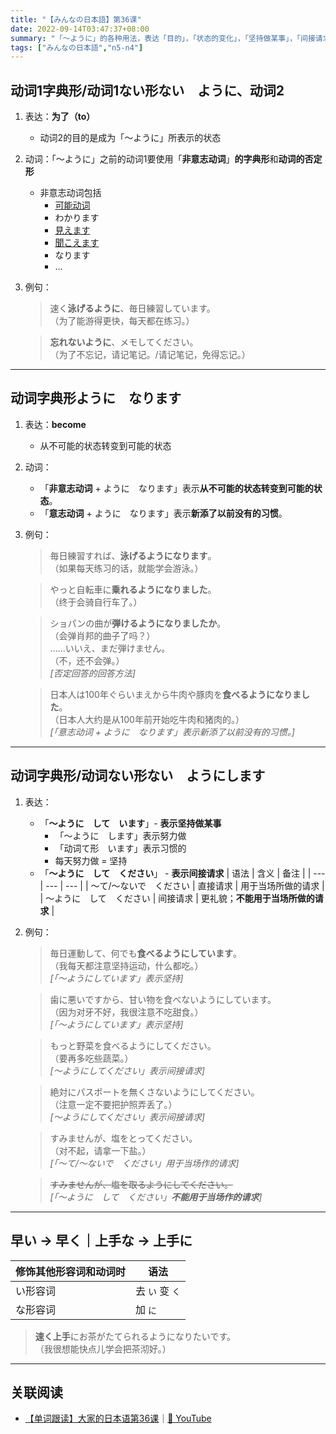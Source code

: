 ```yaml
---
title: "【みんなの日本語】第36课"
date: 2022-09-14T03:47:37+08:00
summary: "「〜ように」的各种用法，表达「目的」，「状态的变化」，「坚持做某事」，「间接请求」"
tags: ["みんなの日本語","n5-n4"]
---
```


## 动词1字典形/动词1ない形ない　ように、动词2
1. 表达：**为了（to）**
    - 动词2的目的是成为「〜ように」所表示的状态
2. 动词：「〜ように」之前的动词1要使用「**非意志动词**」**的字典形**和**动词的否定形**
    - 非意志动词包括
        - [可能动词](/trans-rule/potential.md)
        - わかります
        - [見えます](/trans-rule/potential.md#見えます和聞こえます)
        - [聞こえます](/trans-rule/potential.md/#見えます和聞こえます)
        - なります
        - ...
2. 例句：
    > 速く**泳げるように**、毎日練習しています。  
     （为了能游得更快，每天都在练习。）

    > **忘れないように**、メモしてください。  
     （为了不忘记，请记笔记。/请记笔记，免得忘记。）

---
## 动词字典形ように　なります
1. 表达：**become**
    - 从不可能的状态转变到可能的状态
2. 动词：
    - 「**非意志动词** + ように　なります」表示**从不可能的状态转变到可能的状态**。
    - 「**意志动词** + ように　なります」表示**新添了以前没有的习惯**。
3. 例句：
    > 毎日練習すれば、**泳げるようになります**。  
     （如果每天练习的话，就能学会游泳。）

    > やっと自転車に**乗れるようになりました**。  
     （终于会骑自行车了。）

    > ショパンの曲が**弾けるようになりましたか**。  
     （会弹肖邦的曲子了吗？）  
      ......いいえ、まだ弾けません。  
     （不，还不会弹。）  
      *[否定回答的回答方法]*

    > 日本人は100年ぐらいまえから牛肉や豚肉を**食べるようになりました**。  
     （日本人大约是从100年前开始吃牛肉和猪肉的。）  
      *[「意志动词 + ように　なります」表示新添了以前没有的习惯。]*

---
## 动词字典形/动词ない形ない　ようにします
1. 表达：
    - 「**〜ように　して　います**」- **表示坚持做某事**
        - 「〜ように　します」表示努力做
        - 「动词て形　います」表示习惯的
        - 每天努力做 = 坚持
    - 「**〜ように　して　ください**」 - **表示间接请求**
        | 语法 | 含义 | 备注 |
        | --- | --- | --- |
        | 〜て/〜ないで　ください | 直接请求 | 用于当场所做的请求 |
        | 〜ように　して　ください | 间接请求 | 更礼貌；**不能用于当场所做的请求** |

2. 例句：
    > 毎日運動して、何でも**食べるようにしています**。  
     （我每天都注意坚持运动，什么都吃。）  
      *[「～ようにしています」表示坚持]*

    > 歯に悪いですから、甘い物を食べないようにしています。  
     （因为对牙不好，我很注意不吃甜食。）  
      *[「～ようにしています」表示坚持]*

    > もっと野菜を食べるようにしてください。  
     （要再多吃些蔬菜。）  
      *[〜ようにしてください」表示间接请求]*

    > 絶対にパスポートを無くさないようにしてください。  
     （注意一定不要把护照弄丢了。）  
      *[〜ようにしてください」表示间接请求]*

    > すみませんが、塩をとってください。  
     （对不起，请拿一下盐。）  
      *[「〜て/〜ないで　ください」用于当场作的请求]*

    > ~~すみませんが、塩を取るようにしてください。~~  
      *[「〜ように　して　ください」**不能用于当场作的请求**]*

---
## 早い → 早く｜上手な → 上手に
| 修饰其他形容词和动词时 | 语法 |
| --- | --- |
| い形容词 | 去 `い` 变 `く` |
| な形容词 | 加 `に` |

> **速く上手**にお茶がたてられるようになりたいです。  
 （我很想能快点儿学会把茶沏好。）

---
## 关联阅读
- [【单词跟读】大家的日本语第36课](https://www.bilibili.com/video/BV1G34y1e7RA?p=36)｜[🔗 YouTube](https://www.youtube.com/watch?v=DgnDzORYNOw)